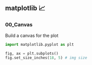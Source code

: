 ## matplotlib 📈

### 00_Canvas
Build a canvas for the plot
```py
import matplotlib.pyplot as plt

fig, ax = plt.subplots()
fig.set_size_inches(18, 5) # img size
```

